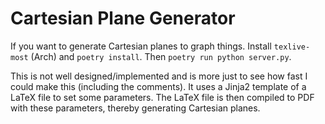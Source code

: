 # Cartesian Plane Generator

If you want to generate Cartesian planes to graph things. Install `texlive-most` (Arch) and `poetry install`. Then `poetry run python server.py`.

This is not well designed/implemented and is more just to see how fast I could make this (including the comments). It uses a Jinja2 template of a LaTeX file to set some parameters. 
The LaTeX file is then compiled to PDF with these parameters, thereby generating Cartesian planes.
